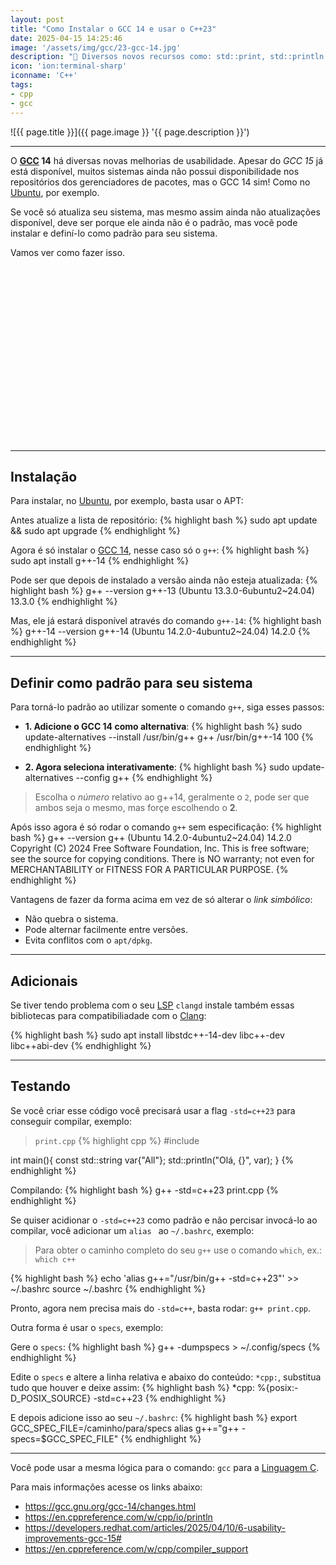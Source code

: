 ```yaml
---
layout: post
title: "Como Instalar o GCC 14 e usar o C++23"
date: 2025-04-15 14:25:46
image: '/assets/img/gcc/23-gcc-14.jpg'
description: "🚀 Diversos novos recursos como: std::print, std::println e entre outros."
icon: 'ion:terminal-sharp'
iconname: 'C++'
tags:
- cpp
- gcc
---
```


![{{ page.title }}]({{ page.image }} '{{ page.description }}')

---

O **[GCC](https://terminalroot.com.br/tags#gcc) 14** há diversas novas melhorias de usabilidade. Apesar do *GCC 15* já está disponível, muitos sistemas ainda não possui disponibilidade nos repositórios dos gerenciadores de pacotes, mas o GCC 14 sim! Como no [Ubuntu](https://terminalroot.com.br/tags#ubuntu), por exemplo.

Se você só atualiza seu sistema, mas mesmo assim ainda não atualizações disponível, deve ser porque ele ainda não é o padrão, mas você pode instalar e definí-lo como padrão para seu sistema.

Vamos ver como fazer isso.


<!-- SQUARE - GAMES ROOT -->
<script async src="//pagead2.googlesyndication.com/pagead/js/adsbygoogle.js"></script>
<ins class="adsbygoogle"
style="display:inline-block;width:336px;height:280px"
data-ad-client="ca-pub-2838251107855362"
data-ad-slot="5351066970"></ins>
<script>
(adsbygoogle = window.adsbygoogle || []).push({});
</script>

---

## Instalação
Para instalar, no [Ubuntu](https://terminalroot.com.br/tags#ubuntu), por exemplo, basta usar o APT:

Antes atualize a lista de repositório:
{% highlight bash %}
sudo apt update && sudo apt upgrade
{% endhighlight %}

Agora é só instalar o [GCC 14](https://gcc.gnu.org/gcc-14/changes.html), nesse caso só o `g++`:
{% highlight bash %}
sudo apt install g++-14
{% endhighlight %}

Pode ser que depois de instalado a versão ainda não esteja atualizada:
{% highlight bash %}
g++ --version
g++-13 (Ubuntu 13.3.0-6ubuntu2~24.04) 13.3.0
{% endhighlight %}

Mas, ele já estará disponível através do comando `g++-14`:
{% highlight bash %}
g++-14 --version
g++-14 (Ubuntu 14.2.0-4ubuntu2~24.04) 14.2.0
{% endhighlight %}

---

## Definir como padrão para seu sistema
Para torná-lo padrão ao utilizar somente o comando `g++`, siga esses passos:

+ **1. Adicione o GCC 14 como alternativa**:
{% highlight bash %}
sudo update-alternatives --install /usr/bin/g++ g++ /usr/bin/g++-14 100
{% endhighlight %}

+ **2. Agora seleciona interativamente**:
{% highlight bash %}
sudo update-alternatives --config g++
{% endhighlight %}
> Escolha o *número* relativo ao g++14, geralmente o `2`, pode ser que ambos seja o mesmo, mas forçe escolhendo o **2**.

Após isso agora é só rodar o comando `g++` sem especificação:
{% highlight bash %}
g++ --version
g++ (Ubuntu 14.2.0-4ubuntu2~24.04) 14.2.0
Copyright (C) 2024 Free Software Foundation, Inc.
This is free software; see the source for copying conditions.  There is NO
warranty; not even for MERCHANTABILITY or FITNESS FOR A PARTICULAR PURPOSE.
{% endhighlight %}

Vantagens de fazer da forma acima em vez de só alterar o *link simbólico*:
+ Não quebra o sistema.
+ Pode alternar facilmente entre versões.
+ Evita conflitos com o `apt/dpkg`.


<!-- RECTANGLE 2 - OnParagragraph -->
<script async src="//pagead2.googlesyndication.com/pagead/js/adsbygoogle.js"></script>
<ins class="adsbygoogle"
style="display:block; text-align:center;"
data-ad-layout="in-article"
data-ad-format="fluid"
data-ad-client="ca-pub-2838251107855362"
data-ad-slot="8549252987"></ins>
<script>
(adsbygoogle = window.adsbygoogle || []).push({});
</script>

---

## Adicionais
Se tiver tendo problema com o seu [LSP](https://terminalroot.com.br/2021/11/lsp-autocomplete-e-machine-learning-neovim-com-lua.html) `clangd` instale também essas bibliotecas para compatibiliadade com o [Clang](https://terminalroot.com.br/tags#clang):

{% highlight bash %}
sudo apt install libstdc++-14-dev libc++-dev libc++abi-dev 
{% endhighlight %}

---

## Testando
Se você criar esse código você precisará usar a flag `-std=c++23` para conseguir compilar, exemplo:

> `print.cpp`
{% highlight cpp %}
#include <print>

int main(){
  const std::string var{"All"};
  std::println("Olá, {}", var);
}
{% endhighlight %}

Compilando:
{% highlight bash %}
g++ -std=c++23 print.cpp
{% endhighlight %}

Se quiser acidionar o `-std=c++23` como padrão e não percisar invocá-lo ao compilar, você adicionar um `alias ` ao `~/.bashrc`, exemplo:
> Para obter o caminho completo do seu `g++` use o comando `which`, ex.: `which c++`

{% highlight bash %}
echo 'alias g++="/usr/bin/g++ -std=c++23"' >> ~/.bashrc
source ~/.bashrc
{% endhighlight %}

Pronto, agora nem precisa mais do `-std=c++`, basta rodar: `g++ print.cpp`.

Outra forma é usar o `specs`, exemplo:

Gere o `specs`:
{% highlight bash %}
g++ -dumpspecs > ~/.config/specs
{% endhighlight %}

Edite o `specs` e altere a linha relativa e abaixo do conteúdo: `*cpp:`, substitua tudo que houver e deixe assim:
{% highlight bash %}
*cpp:
%{posix:-D_POSIX_SOURCE} -std=c++23
{% endhighlight %}

E depois adicione isso ao seu `~/.bashrc`:
{% highlight bash %}
export GCC_SPEC_FILE=/caminho/para/specs
alias g++="g++ -specs=$GCC_SPEC_FILE"
{% endhighlight %}

---

Você pode usar a mesma lógica para o comando: `gcc` para a [Linguagem C](https://terminalroot.com.br/tags#linguagemc).

Para mais informações acesse os links abaixo:
+ <https://gcc.gnu.org/gcc-14/changes.html>
+ <https://en.cppreference.com/w/cpp/io/println>
+ <https://developers.redhat.com/articles/2025/04/10/6-usability-improvements-gcc-15#>
+ <https://en.cppreference.com/w/cpp/compiler_support>


